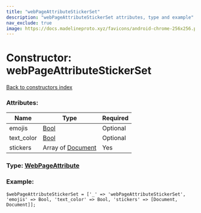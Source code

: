 ```yaml
---
title: "webPageAttributeStickerSet"
description: "webPageAttributeStickerSet attributes, type and example"
nav_exclude: true
image: https://docs.madelineproto.xyz/favicons/android-chrome-256x256.png
---
```

# Constructor: webPageAttributeStickerSet  
[Back to constructors index](/API_docs/constructors/index.html)



### Attributes:

| Name     |    Type       | Required |
|----------|---------------|----------|
|emojis|[Bool](/API_docs/types/Bool.html) | Optional|
|text\_color|[Bool](/API_docs/types/Bool.html) | Optional|
|stickers|Array of [Document](/API_docs/types/Document.html) | Yes|



### Type: [WebPageAttribute](/API_docs/types/WebPageAttribute.html)


### Example:

```
$webPageAttributeStickerSet = ['_' => 'webPageAttributeStickerSet', 'emojis' => Bool, 'text_color' => Bool, 'stickers' => [Document, Document]];
```  
